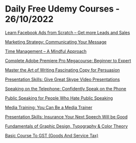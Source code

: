 # Daily Free Udemy Courses - 26/10/2022

[Learn Facebook Ads from Scratch – Get more Leads and Sales](https://www.udemy.com/course/learn-facebook-ads-from-scratch-get-more-leads-and-sales/?couponCode=FREEADS)
[Marketing Strategy: Communicating Your Message](https://www.udemy.com/course/how-to-create-winning-messages/?couponCode=1B2C95AF0C3277849081)
[Time Management – A Mindful Approach](https://www.udemy.com/course/conscious-time-management/?couponCode=26014EE3F80EE3B07CD3)
[Complete Adobe Premiere Pro Megacourse: Beginner to Expert](https://www.udemy.com/course/complete-adobe-premiere-pro-megacourse-beginner-to-expert/?couponCode=B6D97FC81113DFB242D4)
[Master the Art of Writing Fascinating Copy for Persuasion](https://www.udemy.com/course/master-the-art-of-writing-fascinating-copy-for-persuasion/?couponCode=FREE-COPYWRITING)
[Presentation Skills: Give Great Skype Video Presentations](https://www.udemy.com/course/how-to-speak-and-present-online/?couponCode=B098F515AA16D0582066)
[Speaking on the Telephone: Confidently Speak on the Phone](https://www.udemy.com/course/how-to-speak-on-the-telephone/?couponCode=6F83BEC37D05DC237215)
[Public Speaking for People Who Hate Public Speaking](https://www.udemy.com/course/public-speaking-for-people-who-hate-public-speaking/?couponCode=3F6B2B3B9707C8AEEAD2)
[Media Training: You Can Be a Media Trainer](https://www.udemy.com/course/media-trainer-how-to-become-a-media-trainer/?couponCode=D42D025855436CD0B7B5)
[Presentation Skills: Insurance Your Next Speech Will be Good](https://www.udemy.com/course/presentation-skills-insurance-your-next-speech-will-be-good/?couponCode=EE50884F8DE4A063AB8F)
[Fundamentals of Graphic Design, Typography & Color Theory](https://www.udemy.com/course/fundamentals-of-graphic-design-u/?couponCode=LEARNFREE)
[Basic Course To GST (Goods And Service Tax)](https://www.udemy.com/course/basic-course-to-gst-hindi/?couponCode=DIWALI2022)

